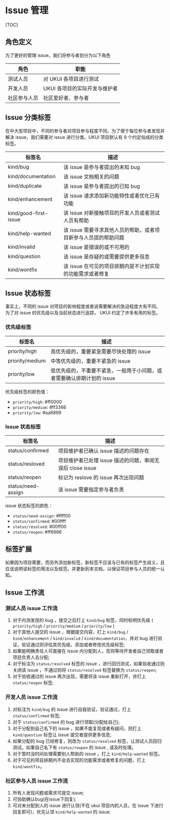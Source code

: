 # Issue 管理

[TOC]

## 角色定义

为了更好的管理 issue，我们将参与者划分为以下角色

| 角色         | 职能                          |
| ------------ | ----------------------------- |
| 测试人员     | 对 UKUI 各项目进行测试        |
| 开发人员     | UKUI 各项目的实际开发与维护者 |
| 社区参与人员 | 社区爱好者、参与者            |

## Issue 分类标签

在中大型项目中，不同的参与者对项目参与程度不同。为了便于每位参与者发现并解决 issue，我们需要对 issue 进行分类。UKUI 项目默认有 9 个约定俗成的分类标签。

| 标签名                | 描述                                                            |
| --------------------- | --------------------------------------------------------------- |
| kind/bug              | 该 issue 是参与者提出的未知 bug                                 |
| kind/documentation    | 该 issue 文档相关的问题                                         |
| kind/duplicate        | 该 issue 是参与者提出的已知 bug                                 |
| kind/enhancement      | 该 issue 请求添加新功能特性或者优化已有功能                     |
| kind/good-first-issue | 该 issue 对新接触项目的开发人员或者测试人员有帮助               |
| kind/help-wanted      | 该 issue 需要寻求其他人员的帮助，或者项目新参与人员提的帮助问题 |
| kind/invalid          | 该 issue 是错误的或不可用的                                     |
| kind/question         | 该 issue 是存疑的或需要提供更多信息                             |
| kind/wontfix          | 该 issue 在可见的项目排期内是不计划实现的功能需求或者修复       |

## Issue 状态标签

事实上，不同的 issue 对项目的影响程度或者说需要解决的急迫程度大有不同。为了对 issue 的优先级以及当前状态进行追踪， UKUI 约定了许多有用的标签。

### 优先级标签

| 标签名          | 描述                                                                         |
| --------------- | ---------------------------------------------------------------------------- |
| priority/high   | 高优先级的，重要紧急需要尽快处理的 issue                                     |
| priority/medium | 中等优先级的，重要不紧急的 issue                                             |
| priority/low    | 低优先级的，不重要不紧急，一般用于小问题，或者需要确认排期计划的 issue       |

优先级标签的颜色值：

* `priority/high`: #ff0000
* `priority/medium`: #ff3366
* `priority/low`: #aa8899

### Issue 状态标签

| 标签名             | 描述                                                      |
| ------------------ | --------------------------------------------------------- |
| status/confirmed   | 项目维护者已确认 issue 描述的问题存在                     |
| status/resloved    | 项目维护者已处理 issue 描述的问题，审阅无误后 close issue |
| status/reopen      | 标记为 reslove 的 issue 再次出现问题                      |
| status/need-assign | 该 issue 需要指定参与者负责                               |

issue 状态标签的颜色：

* `status/need-assign`: #ffff00
* `status/confirmed`: #00ffff
* `status/resolved`: #00ff00
* `status/reopen`: #ff6666

## 标签扩展

如果因为项目需要，而另外添加新标签，新标签不应该与已有的标签产生歧义，且应该说明该标签的用法以及规范，并更新到本文档，以保证项目参与人员的统一认知。

## Issue 工作流

### 测试人员 issue 工作流

1. 对于内测发现的 bug ，提交之后打上 `kind/bug` 标签，同时标明优先级 ( `priority/high` / `priority/medium` / `priority/low` )
2. 对于其他人提交的 issue ，根据提交内容，打上 `kind/bug` / `kind/enhancement` / `kind/invalid` / `kind/documentation`，并对 bug 进行验证，验证通过则评估其优先级，添加或者修改优先级标签;
3. 如果能明确责任人可直接在 issue 内分配到人，否则等待开发者自己领取或者项目负责人去分配;
4. 对于标注为 `status/resolved` 标签的 issue ，进行回归测试，如果验收通过则关闭该 issue ，不通过则将 `status/resolved` 标签替换为 `status/reopen`;
5. 对于验收通过的 issue 再次出现，需要将该 issue 重新打开，并打上 `status/reopen` 标签;

### 开发人员 issue 工作流

1. 对标注为 `kind/bug` 的 issue 进行自我验证，验证通过，打上 `status/confirmed` 标签;
2. 对于 `status/confirmed` 的 bug 进行领取(分配给自己);
3. 对于分配到自己名下的 issue ，如果不能复现或者有疑问，则打上 `kind/question` 标签让 issue 提交者提供更多信息;
4. 如果分配的 bug 已经修复，则改为 `status/resolved` 标签，让测试人员回归测试。如果自己名下有 `status/reopen` 的 issue , 请及时处理。
5. 对于暂时没时间处理需要别人帮助的 issue ，打上 `kind/help-wanted` 标签。
6. 对于可见的项目排期内不会去实现的功能需求或者修复的问题，打上 `kind/wontfix`。

### 社区参与人员 issue 工作流

1. 所有人发现问题或需求可提交 issue;
2. 可协助确认bug(在issue下回复);
3. 可对未分配到人的 issue 进行认领(不在 ukui 项目内的人员，在 issue 下进行回复即可)，优先认领 `kind/help-wanted` 的 issue.
